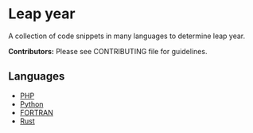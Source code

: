 # Leap year

A collection of code snippets in many languages to determine leap year.

**Contributors:** Please see CONTRIBUTING file for guidelines.

## Languages

* [PHP](PHP)
* [Python](Python)
* [FORTRAN](FORTRAN)
* [Rust](Rust)

